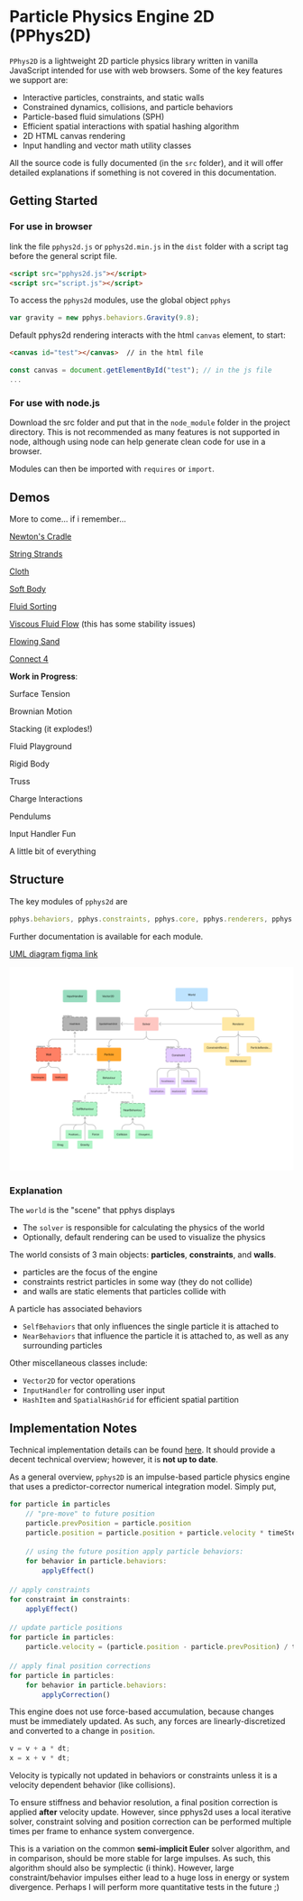 # Particle Physics Engine 2D (PPhys2D)

`PPhys2D` is a lightweight 2D particle physics library written in vanilla JavaScript intended for use with web browsers. Some of the key features we support are:
- Interactive particles, constraints, and static walls 
- Constrained dynamics, collisions, and particle behaviors
- Particle-based fluid simulations (SPH)
- Efficient spatial interactions with spatial hashing algorithm
- 2D HTML canvas rendering
- Input handling and vector math utility classes


All the source code is fully documented (in the `src` folder), and it will offer detailed explanations if something is not covered in this documentation.

## Getting Started
### For use in browser
link the file `pphys2d.js` or `pphys2d.min.js` in the `dist` folder with a script tag before the general script file.

```html
<script src="pphys2d.js"></script>
<script src="script.js"></script>
```

To access the `pphys2d` modules, use the global object `pphys`
``` js
var gravity = new pphys.behaviors.Gravity(9.8);
```

Default pphys2d rendering interacts with the html `canvas` element, to start:
``` html
<canvas id="test"></canvas>  // in the html file
``` 
``` js
const canvas = document.getElementById("test"); // in the js file
...
```

### For use with node.js
Download the src folder and put that in the `node_module` folder in the project directory. This is not recommended as many features is not supported in node, although using node can help generate clean code for use in a browser.

Modules can then be imported with `requires` or `import`.


## Demos
More to come... if i remember...

[Newton's Cradle](./demos/newtons-cradle/index.html)

[String Strands](./demos/strands/index.html)

[Cloth](./demos/cloth/index.html)

[Soft Body](./demos/softbody/index.html)

[Fluid Sorting](./demos/fluid-sorting/index.html)

[Viscous Fluid Flow](./demos/flowing-fluid/index.html) (this has some stability issues)

[Flowing Sand](./demos/powder-force/index.html) 

[Connect 4](./demos/connect-four/index.html)

**Work in Progress**:


Surface Tension

Brownian Motion

Stacking (it explodes!)

Fluid Playground

Rigid Body

Truss

Charge Interactions

Pendulums

Input Handler Fun

A little bit of everything

## Structure
The key modules of `pphys2d` are
``` js
pphys.behaviors, pphys.constraints, pphys.core, pphys.renderers, pphys.utils, pphys.walls
```
Further documentation is available for each module.

[UML diagram figma link](https://www.figma.com/file/RmAHDNunrpGmugKVVT1JYa/physics?type=whiteboard&node-id=0-1&t=kJgXQj8zSvmgEPtW-0)

<img src = "assets/uml.jpg" width = "700">

### Explanation
The `world` is the "scene" that pphys displays 
- The `solver` is responsible for calculating the physics of the world
- Optionally, default rendering can be used to visualize the physics

The world consists of 3 main objects: **particles**, **constraints**, and **walls**.
- particles are the focus of the engine
- constraints restrict particles in some way (they do not collide)
- and walls are static elements that particles collide with

A particle has associated behaviors
- `SelfBehaviors` that only influences the single particle it is attached to
- `NearBehaviors` that influence the particle it is attached to, as well as any surrounding particles

Other miscellaneous classes include:
- `Vector2D` for vector operations
- `InputHandler` for controlling user input
- `HashItem` and `SpatialHashGrid` for efficient spatial partition

## Implementation Notes
Technical implementation details can be found [here](./pphys_paper.pdf). It should provide a decent technical overview; however, it is **not up to date**.

As a general overview, `pphys2D` is an impulse-based particle physics engine that uses a predictor-corrector numerical integration model. Simply put, 
``` js
for particle in particles
    // "pre-move" to future position
    particle.prevPosition = particle.position
    particle.position = particle.position + particle.velocity * timeStep

    // using the future position apply particle behaviors:
    for behavior in particle.behaviors:
        applyEffect()

// apply constraints
for constraint in constraints:
    applyEffect()

// update particle positions
for particle in particles:
    particle.velocity = (particle.position - particle.prevPosition) / timeStep

// apply final position corrections
for particle in particles:
    for behavior in particle.behaviors:
        applyCorrection()
```
This engine does not use force-based accumulation, because changes must be immediately updated. As such, any forces are linearly-discretized and converted to a change in `position`. 
```js
v = v + a * dt;
x = x + v * dt;
```

Velocity is typically not updated in behaviors or constraints unless it is a velocity dependent behavior (like collisions).

To ensure stiffness and behavior resolution, a final position correction is applied **after** velocity update. However, since pphys2d uses a local iterative solver, constraint solving and position correction can be performed multiple times per frame to enhance system convergence.

This is a variation on the common **semi-implicit Euler** solver algorithm, and in comparison, should be more stable for large impulses. As such, this algorithm should also be symplectic (i think). However, large constraint/behavior impulses either lead to a huge loss in energy or system divergence. Perhaps I will perform more quantitative tests in the future ;)

